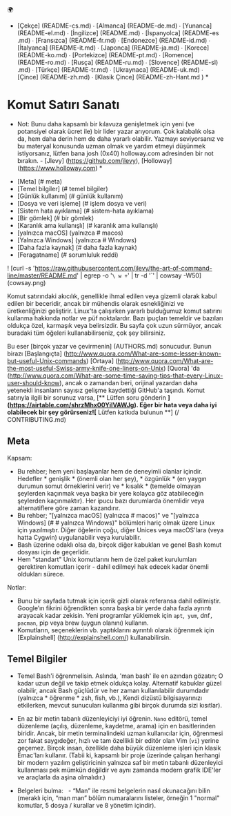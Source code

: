 🌍
* [Çekçe] (README-cs.md) ∙ [Almanca] (README-de.md) ∙ [Yunanca] (README-el.md) ∙ [İngilizce] (README.md) ∙ [İspanyolca] (README-es .md) ∙ [Fransızca] (README-fr.md) ∙ [Endonezce] (README-id.md) ∙ [İtalyanca] (README-it.md) ∙ [Japonca] (README-ja.md) ∙ [Korece] (README-ko.md) ∙ [Portekizce] (README-pt.md) ∙ [Romence] (README-ro.md) ∙ [Rusça] (README-ru.md) ∙ [Slovence] (README-sl) .md) ∙ [Türkçe] (README-tr.md) ∙ [Ukraynaca] (README-uk.md) ∙ [Çince] (README-zh.md) ∙ [Klasik Çince] (README-zh-Hant.md ) *


# Komut Satırı Sanatı

* Not: Bunu daha kapsamlı bir kılavuza genişletmek için yeni (ve potansiyel olarak ücret ile) bir lider yazar arıyorum. Çok kalabalık olsa da, hem daha derin hem de daha yararlı olabilir. Yazmayı seviyorsanız ve bu materyal konusunda uzman olmak ve yardım etmeyi düşünmek istiyorsanız, lütfen bana josh (0x40) holloway.com adresinden bir not bırakın. - [Jlevy] (https://github.com/jlevy), [Holloway] (https://www.holloway.com) *

- [Meta] (# meta)
- [Temel bilgiler] (# temel bilgiler)
- [Günlük kullanım] (# günlük kullanım)
- [Dosya ve veri işleme] (# işlem dosya ve veri)
- [Sistem hata ayıklama] (# sistem-hata ayıklama)
- [Bir gömlek] (# bir gömlek)
- [Karanlık ama kullanışlı] (# karanlık ama kullanışlı)
- [yalnızca macOS] (yalnızca # macos)
- [Yalnızca Windows] (yalnızca # Windows)
- [Daha fazla kaynak] (# daha fazla kaynak)
- [Feragatname] (# sorumluluk reddi)


! [curl -s 'https://raw.githubusercontent.com/jlevy/the-art-of-command-line/master/README.md' | egrep -o '`\ w +`' | tr -d '`' | cowsay -W50] (cowsay.png)

Komut satırındaki akıcılık, genellikle ihmal edilen veya gizemli olarak kabul edilen bir beceridir, ancak bir mühendis olarak esnekliğinizi ve üretkenliğinizi geliştirir. Linux'ta çalışırken yararlı bulduğumuz komut satırını kullanma hakkında notlar ve püf noktalardır. Bazı ipuçları temeldir ve bazıları oldukça özel, karmaşık veya belirsizdir. Bu sayfa çok uzun sürmüyor, ancak buradaki tüm öğeleri kullanabilirseniz, çok şey bilirsiniz.

Bu eser [birçok yazar ve çevirmenin] (AUTHORS.md) sonucudur.
Bunun birazı
[Başlangıçta] (http://www.quora.com/What-are-some-lesser-known-but-useful-Unix-commands)
[Ortaya] (http://www.quora.com/What-are-the-most-useful-Swiss-army-knife-one-liners-on-Unix)
[Quora] 'da (http://www.quora.com/What-are-some-time-saving-tips-that-every-Linux-user-should-know),
ancak o zamandan beri, orijinal yazardan daha yetenekli insanların sayısız gelişme kaydettiği GitHub'a taşındı.
Komut satırıyla ilgili bir sorunuz varsa, [** Lütfen soru gönderin **] (https://airtable.com/shrzMhx00YiIVAWJg). Eğer bir hata veya daha iyi olabilecek bir şey görürseniz![** Lütfen katkıda bulunun **] (/ CONTRIBUTING.md) 

## Meta

Kapsam:

- Bu rehber; hem yeni başlayanlar hem de deneyimli olanlar içindir. Hedefler * genişlik * (önemli olan her şey), * özgünlük * (en yaygın durumun somut örneklerini verir) ve * kısalık * (temelde olmayan şeylerden kaçınmak veya başka bir yere kolayca göz atabileceğin şeylerden kaçınmaktır). Her ipucu bazı durumlarda önemlidir veya alternatiflere göre zaman kazandırır.
- Bu rehber; "[yalnızca macOS] (yalnızca # macos)" ve "[yalnızca Windows] (# # yalnızca Windows)" bölümleri hariç olmak üzere Linux için yazılmıştır. Diğer öğelerin çoğu, diğer Unices veya macOS'lara (veya hatta Cygwin) uygulanabilir veya kurulabilir.
- Bash üzerine odaklı olsa da, birçok diğer kabukları ve genel Bash komut dosyası için de geçerlidir.
- Hem "standart" Unix komutlarını hem de özel paket kurulumları gerektiren komutları içerir - dahil edilmeyi hak edecek kadar önemli oldukları sürece.

Notlar:

- Bunu bir sayfada tutmak için içerik gizli olarak referansa dahil edilmiştir. Google’ın fikrini öğrendikten sonra başka bir yerde daha fazla ayrıntı arayacak kadar zekisin. Yeni programlar yüklemek için `apt`,` yum`, dnf`, pacman`, pip veya brew (uygun olanını) kullanın.
- Komutların, seçeneklerin vb. yaptıklarını ayrıntılı olarak öğrenmek için [Explainshell] (http://explainshell.com/) kullanabilirsin.


## Temel Bilgiler

- Temel Bash'i öğrenmelisin. Aslında, 'man bash' ile en azından gözatın; O kadar uzun değil ve takip etmek oldukça kolay. Alternatif kabuklar güzel olabilir, ancak Bash güçlüdür ve her zaman kullanılabilir durumdadır (yalnızca * öğrenme * zsh, fish, vb.), Kendi dizüstü bilgisayarınızı etkilerken, mevcut sunucuları kullanma gibi birçok durumda sizi kısıtlar).

- En az bir metin tabanlı düzenleyiciyi iyi öğrenin. `Nano` editörü, temel düzenleme (açılış, düzenleme, kaydetme, arama) için en basitlerinden biridir. Ancak, bir metin terminalindeki uzman kullanıcılar için, öğrenmesi zor fakat saygıdeğer, hızlı ve tam özellikli bir editör olan Vim (`vi`) yerine geçemez. Birçok insan, özellikle daha büyük düzenleme işleri için klasik Emac'ları kullanır. (Tabii ki, kapsamlı bir proje üzerinde çalışan herhangi bir modern yazılım geliştiricinin yalnızca saf bir metin tabanlı düzenleyici kullanması pek mümkün değildir ve aynı zamanda modern grafik IDE'ler ve araçlarla da aşina olmalıdır.)

- Belgeleri bulma:
  - “Man” ile resmi belgelerin nasıl okunacağını bilin (meraklı için, “man man” bölüm numaralarını listeler, örneğin 1 "normal" komutlar, 5 dosya / kurallar ve 8 yönetim içindir).

